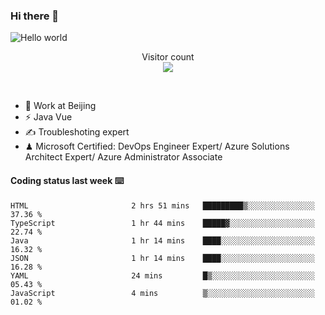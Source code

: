 ### Hi there 👋

<img src="https://raw.githubusercontent.com/sagar-viradiya/sagar-viradiya/master/resources/banner.png" alt="Hello world">
<p align="center"> 
  Visitor count<br/>
  <img src="https://profile-counter.glitch.me/youszoe/count.svg" />
</p>
<br/>

- 🍻 Work at Beijing 
- ⚡ Java Vue
- ✍️ Troubleshoting expert
- ♟  Microsoft Certified: DevOps Engineer Expert/ Azure Solutions Architect Expert/ Azure Administrator Associate

#### Coding status last week ⌨️

<!--START_SECTION:waka-->

```text
HTML                       2 hrs 51 mins   █████████▒░░░░░░░░░░░░░░░   37.36 %
TypeScript                 1 hr 44 mins    █████▓░░░░░░░░░░░░░░░░░░░   22.74 %
Java                       1 hr 14 mins    ████░░░░░░░░░░░░░░░░░░░░░   16.32 %
JSON                       1 hr 14 mins    ████░░░░░░░░░░░░░░░░░░░░░   16.28 %
YAML                       24 mins         █▒░░░░░░░░░░░░░░░░░░░░░░░   05.43 %
JavaScript                 4 mins          ▒░░░░░░░░░░░░░░░░░░░░░░░░   01.02 %
```

<!--END_SECTION:waka-->

<br/>
<center><img src="http://ghchart.rshah.org/409ba5/yousazoe" alt="" /></center>


